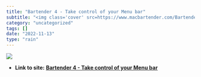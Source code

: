 ```yaml
---
title: "Bartender 4 - Take control of your Menu bar"
subtitle: "<img class='cover' src=https://www.macbartender.com/Bartender4/img/Icon-1024.png>"
category: "uncategorized"
tags: []
date: "2022-11-13"
type: "rain"
---
```

<img class="cover" src=https://www.macbartender.com/Bartender4/img/Icon-1024.png>


* **Link to site:** **[Bartender 4 - Take control of your Menu bar](https://www.macbartender.com/)**